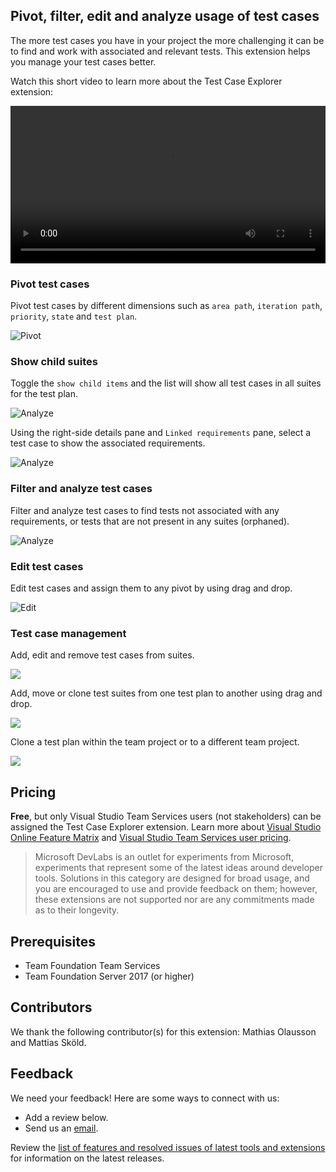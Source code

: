 ﻿## Pivot, filter, edit and analyze usage of test cases ##

The more test cases you have in your project the more challenging it can be to find and work with associated and relevant tests. This extension helps you manage your test cases better.

Watch this short video to learn more about the Test Case Explorer extension:

<video width="100%" src="http://video.ch9.ms/ch9/7b6b/55cced6a-a26b-40ca-bfd1-0ea42bbb7b6b/testcaseexplorerv2_high.mp4" controls> </video>

### Pivot test cases ###
Pivot test cases by different dimensions such as `area path`, `iteration path`, `priority`, `state` and `test plan`.

![Pivot](img/image1.png)

### Show child suites ###

Toggle the `show child items` and the list will show all test cases in all suites for the test plan.

![Analyze](img/image4.png)

Using the right-side details pane and `Linked requirements` pane, select a test case to show the associated requirements.

![Analyze](img/image6.png)

### Filter and analyze test cases ###

Filter and analyze test cases to find tests not associated with any requirements, or tests that are not present in any suites (orphaned).

![Analyze](img/image2.png)

### Edit test cases ###

Edit test cases and assign them to any pivot by using drag and drop.

![Edit](img/image3.png)

### Test case management ###

Add, edit and remove test cases from suites.

![](img/manage-test-cases.png)

Add, move or clone test suites from one test plan to another using drag and drop.

![](img/manage-test-suites.png)

Clone a test plan within the team project or to a different team project.

![](img/clone-test-plan.png)

## Pricing ##

**Free**, but only Visual Studio Team Services users (not stakeholders) can be assigned the Test Case Explorer extension. Learn more about [Visual Studio Online Feature Matrix](https://www.visualstudio.com/pricing/visual-studio-online-feature-matrix-vs) and [Visual Studio Team Services user pricing](https://aka.ms/vs-pricing).

> Microsoft DevLabs is an outlet for experiments from Microsoft, experiments that represent some of the latest ideas around developer tools. Solutions in this category are designed for broad usage, and you are encouraged to use and provide feedback on them; however, these extensions are not supported nor are any commitments made as to their longevity.

## Prerequisites ##

- Team Foundation Team Services
- Team Foundation Server 2017 (or higher)

## Contributors ##

We thank the following contributor(s) for this extension: Mathias Olausson and Mattias Sköld.

## Feedback ##

We need your feedback! Here are some ways to connect with us:

- Add a review below.
- Send us an [email](mailto://mktdevlabs@microsoft.com).

Review the [list of features and resolved issues of latest tools and extensions](https://aka.ms/vsarreleases) for information on the latest releases.
